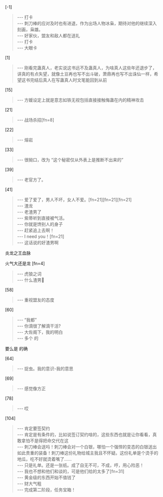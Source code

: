 
[-1] 
>--- 打卡<br>
>--- 刺刀棒的应对及时也有进退，作为出场人物冰枭，期待对他的继续深入刻画，枭雄。<br>
>--- 好家伙，盟友和敌人都在送礼<br>
>--- 打卡<br>
>--- 大眼卡<br>

[1] 
>--- 刚看完蛊真人，老实说这书远不及蛊真人，为啥真人这些年还退步了，讲真的有点失望，就像土豆再也写不出斗破，萧鼎再也写不出诛仙一样，希望这书完结后真人在写蛊真人时文笔能回到从前<br>

[15] 
>--- 方媛设定上就是意志如铁无视包括直接接触悔蛊在内的精神攻击<br>

[21] 
>--- 战场杀招[fn=8]<br>

[22] 
>--- 熔岩<br>

[33] 
>--- 很拗口，改为
“这个秘密仅从外表上是推断不出来的”<br>

[39] 
>--- 老官方了。<br>

[41] 
>--- 爱了爱了，男人不坏，女人不爱。[fn=21][fn=21][fn=21]<br>
>--- 渣龙<br>
>--- 老渣男了<br>
>--- 紫蒂听到直接被气活。<br>
>--- 你就是馋别人的身子<br>
>--- 赶紧追上去啊！<br>
>--- I need you！[fn=21]<br>
>--- 这话说的好渣男啊

炎龙之王血脉

火气大还是龙
[fn=4]<br>
>--- 虎狼之词<br>
>--- 什么渣男🐶<br>

[58] 
>--- 重视盟友的态度<br>

[60] 
>--- “我都”<br>
>--- 你滴很了解滴干活?<br>
>--- 大佐阁下，我的明白<br>
>--- 多个
的

要么是
的确<br>

[64] 
>--- 捉虫。我的意识-我的意思<br>

[69] 
>--- 感觉像方正<br>

[78] 
>--- 哎<br>

[104] 
>--- 肯定要签契约<br>
>--- 肯定是有条件的，比如说签订契约啥的，这些东西也就是让你看看，真敢拿怕不是得把命交代在这<br>
>--- 刺刀棒会送吗！刺刀棒会对一个白银，哪怕一个强悍的变态的白银送出如此贵重的装备！刺刀棒这份礼物给城主我且不怀疑。这份礼单是个烫手的地瓜，吃不好就烫着嘴了……<br>
>--- 只是礼单。还是一张纸。成了自无不可，不成，哼，用心险恶！<br>
>--- 我也不想和他们和谈的，可是他们给的太多了[fn=31]<br>
>--- 黄金级的东西开始不值钱了<br>
>--- 财大气粗<br>
>--- 完成第二阶段，任务宝箱！<br>
